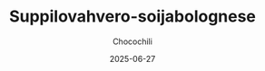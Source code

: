 ---
title: "Suppilovahvero-soijabolognese"
image: "https://vegaanibotti.lauravuo.me/2025/06/2025-06-27_small.png"
date: 2025-06-27
receipt_url: "https://chocochili.net/2013/10/suppilovahvero-soijabolognese/"
author: "Chocochili"
---